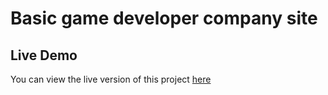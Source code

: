 # Basic game developer company site

## Live Demo
You can view the live version of this project [here](https://kapteynuniverse.github.io/GameDev/)
